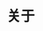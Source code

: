 ---
title: 关于
menu:
    main: 
        weight: -90
        params:
            icon: user
comments: false
---